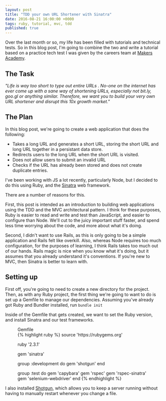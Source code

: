 ```yaml
---
layout: post
title: "TDD your own URL Shortener with Sinatra"
date: 2016-08-21 16:00:00 +0000
tags: ruby, tutorial, mvc, tdd
published: true
---
```


Over the last month or so, my life has been filled with tutorials and technical tests. So in this blog post, I'm going to combine the two and write a tutorial based on a practice tech test I was given by the careers team at [Makers Academy](http://www.makersacademy.com).

## The Task

_"Life is way too short to type out entire URLs . No-one on the internet has ever come up with a sane way of shortening URLs, especially not bit.ly, goo.gl or anything similar. Therefore, we want you to build your very own URL shortener and disrupt this 10x growth market."_

## The Plan

In this blog post, we're going to create a web application that does the following:

* Takes a long URL and generates a short URL, storing the short URL and long URL together in a persistant data store.
* Redirects users to the long URL when the short URL is visited.
* Does not allow users to submit an invalid URL
* Checks if the URL has already been stored and does not create duplicate entries.

I've been working with JS a lot recently, particularly Node, but I decided to do this using Ruby, and the [Sinatra](https://github.com/sinatra/sinatra) web framework.

There are a number of reasons for this.

First, this post is intended as an introduction to building web applications using the TDD and the MVC architectural pattern. I think for these purposes, Ruby is easier to read and write and test than JavaScript, and easier to configure than Node. We'll cut to the juicy important stuff faster, and spend less time worrying about the code, and more about what it's doing.

Second, I didn't want to use Rails, as this is only going to be a simple application and Rails felt like overkill. Also, whereas Node requires too much configuration, for the purposes of learning, I think Rails takes too much out of our hands. Rails magic is nice when you know what it's doing, but it assumes that you already understand it's conventions. If you're new to MVC, then Sinatra is better to learn with.

## Setting up

First off, you're going to need to create a new directory for the project. Then, as with any Ruby project, the first thing we're going to want to do is set up a Gemfile to manage our dependencies. Assuming you've already got Ruby and Bundler installed, run `bundle init`

Inside of the Gemfile that gets created, we want to set the Ruby version, and install Sinatra and our test frameworks.

<figure>
	<figcaption>Gemfile</figcaption>
	{% highlight ruby %}
source 'https://rubygems.org'

ruby '2.3.1'

gem 'sinatra'

group :development do
  gem 'shotgun'
end

group :test do
  gem 'capybara'
  gem 'rspec'
  gem 'rspec-sinatra'
  gem 'selenium-webdriver'
end
	{% endhighlight %}
</figure>

I also installed [Shotgun](https://github.com/rtomayko/shotgun), which allows you to keep a server running without having to manually restart whenever you change a file.